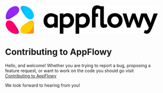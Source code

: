 <p align="center"><img src="imgs/appflowy_title_and_logo.png" alt="The Open Source Notion Alternative." width="500px" /></p>

# Contributing to AppFlowy

Hello, and welcome! Whether you are trying to report a bug, proposing a feature request, or want to work on the code you should go visit [Contributing to AppFlowy](https://xiaomabiji.com/guide)

We look forward to hearing from you!
